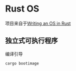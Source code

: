# Rust OS

项目来自于[Writing an OS in Rust](https://os.phil-opp.com/)
## 独立式可执行程序
编译引导
```shell
cargo bootimage
```